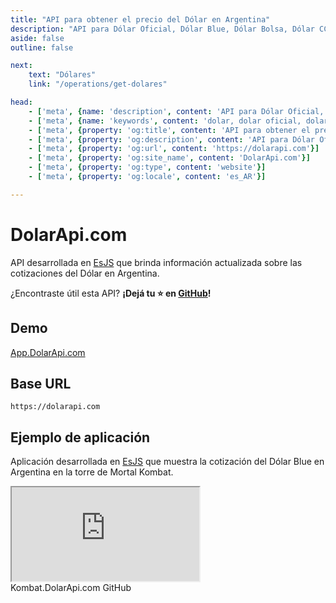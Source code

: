 ```yaml
---
title: "API para obtener el precio del Dólar en Argentina"
description: "API para Dólar Oficial, Dólar Blue, Dólar Bolsa, Dólar CCL, Dólar Mayorista"
aside: false
outline: false

next:
    text: "Dólares"
    link: "/operations/get-dolares"

head:
    - ['meta', {name: 'description', content: 'API para Dólar Oficial, Dólar Blue, Dólar Bolsa, Dólar CCL, Dólar Mayorista'}]
    - ['meta', {name: 'keywords', content: 'dolar, dolar oficial, dolar blue, dolar bolsa, dolar ccl, dolar mayorista, dolar api, dolar api argentina'}]
    - ['meta', {property: 'og:title', content: 'API para obtener el precio del Dólar en Argentina'}]
    - ['meta', {property: 'og:description', content: 'API para Dólar Oficial, Dólar Blue, Dólar Bolsa, Dólar CCL, Dólar Mayorista'}]
    - ['meta', {property: 'og:url', content: 'https://dolarapi.com'}]
    - ['meta', {property: 'og:site_name', content: 'DolarApi.com'}]
    - ['meta', {property: 'og:type', content: 'website'}]
    - ['meta', {property: 'og:locale', content: 'es_AR'}]

---
```


# DolarApi.com

API desarrollada en [EsJS](https://es.js.org?ref=dolarapi.com) que brinda información actualizada sobre las cotizaciones del Dólar en Argentina.

¿Encontraste útil esta API? **¡Dejá tu ⭐ en [GitHub](https://github.com/enzonotario/esjs-dolar-api)!**

## Demo

[App.DolarApi.com](https://app.dolarapi.com)

## Base URL

```
https://dolarapi.com
```

## Ejemplo de aplicación 

Aplicación desarrollada en [EsJS](https://es.js.org?ref=dolarapi.com) que muestra la cotización del Dólar Blue en Argentina en la torre de Mortal Kombat.

<iframe src="https://kombat.dolarapi.com" class="w-full h-[630px] rounded" title="Kombat.DolarApi.com" scrolling="no"></iframe>

<div class="flex justify-center items-center space-x-3 mt-5">
<a href="https://kombat.dolarapi.com" target="_blank" class="px-3 py-2 bg-blue-50 dark:bg-gray-800 rounded hover:bg-gray-300 dark:hover:bg-gray-700 border border-blue-300 dark:border-gray-700" style="text-decoration-line: none;">
Kombat.DolarApi.com
</a>

<a href="https://github.com/enzonotario/esjs-dolar-kombat" target="_blank" class="px-3 py-2 bg-blue-50 dark:bg-gray-800 rounded hover:bg-gray-300 dark:hover:bg-gray-700 border border-blue-300 dark:border-gray-700" style="text-decoration-line: none;">
GitHub
</a>
</div>
